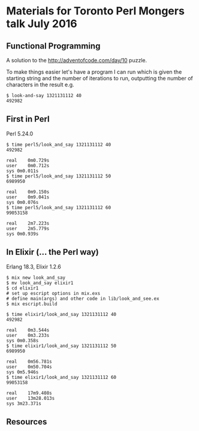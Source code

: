 # Materials for Toronto Perl Mongers talk July 2016

## Functional Programming

A solution to the http://adventofcode.com/day/10 puzzle.

To make things easier let's have a program I can run which is given the starting
string and the number of iterations to run, outputting the number of characters
in the result e.g.

    $ look-and-say 1321131112 40
    492982

## First in Perl

Perl 5.24.0

```
$ time perl5/look_and_say 1321131112 40
492982

real	0m0.729s
user	0m0.712s
sys	0m0.011s
$ time perl5/look_and_say 1321131112 50
6989950

real	0m9.150s
user	0m9.041s
sys	0m0.076s
$ time perl5/look_and_say 1321131112 60
99053158

real	2m7.223s
user	2m5.779s
sys	0m0.939s
```

## In Elixir (... the Perl way)

Erlang 18.3, Elixir 1.2.6

```
$ mix new look_and_say
$ mv look_and_say elixir1
$ cd elixir1
# set up escript options in mix.exs
# define main(args) and other code in lib/look_and_see.ex
$ mix escript.build
```

```
$ time elixir1/look_and_say 1321131112 40
492982

real	0m3.544s
user	0m3.233s
sys	0m0.358s
$ time elixir1/look_and_say 1321131112 50
6989950

real	0m56.781s
user	0m50.704s
sys	0m5.946s
$ time elixir1/look_and_say 1321131112 60
99053158

real	17m9.408s
user	13m28.013s
sys	3m23.371s
```

## Resources
